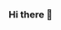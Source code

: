 ### Hi there 👋

<!--
**HuangRunHua/HuangRunHua** is a ✨ _special_ ✨ repository because its `README.md` (this file) appears on your GitHub profile.

- 🔭 I’m currently studying in Ocean University of China.
- 🌱 I’m currently learning integrated navigation basics as well as something called SLAM.
- 📫 How to reach me: h76eddy@icloud.com
-->
